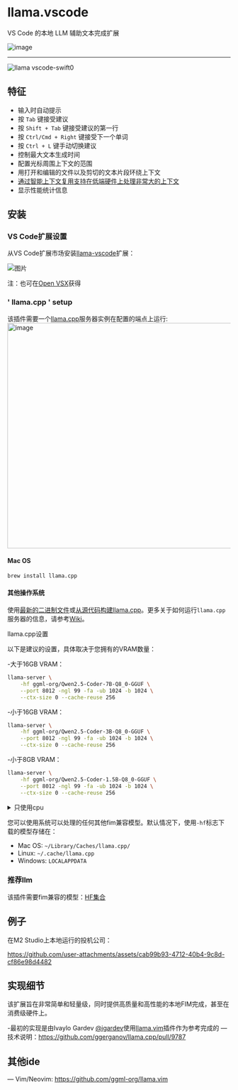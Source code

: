 # llama.vscode

VS Code 的本地 LLM 辅助文本完成扩展

![image](https://github.com/user-attachments/assets/857acc41-0b6c-4899-8f92-3020208a21eb)

---

![llama vscode-swift0](https://github.com/user-attachments/assets/b19499d9-f50d-49d4-9dff-ff3e8ba23757)

## 特征

- 输入时自动提示
- 按 `Tab` 键接受建议
- 按 `Shift + Tab` 键接受建议的第一行
- 按 `Ctrl/Cmd + Right` 键接受下一个单词
- 按 `Ctrl + L` 键手动切换建议
- 控制最大文本生成时间
- 配置光标周围上下文的范围
- 用打开和编辑的文件以及剪切的文本片段环绕上下文
- [通过智能上下文复用支持在低端硬件上处理非常大的上下文](https://github.com/ggerganov/llama.cpp/pull/9787)
- 显示性能统计信息

## 安装

### VS Code扩展设置

从VS Code扩展市场安装[llama-vscode](https://marketplace.visualstudio.com/items?itemName=ggml-org.llama-vscode)扩展：

![图片](https://github.com/user-attachments/assets/a5998b49-49-c5-4623-b3a8-7100-b72af27e)

注：也可在[Open VSX](https://open-vsx.org/extension/ggml-org/llama-vscode)获得

### ' llama.cpp ' setup

该插件需要一个[llama.cpp](https://github.com/ggerganov/llama.cpp)服务器实例在配置的端点上运行:
<img width="508" alt="image" src="https://github.com/user-attachments/assets/1cc40392-a92c-46df-8a4d-aa762c692ad7" />

#### Mac OS

```bash
brew install llama.cpp
```

#### 其他操作系统

使用[最新的二进制文件](https://github.com/ggerganov/llama.cpp/releases)或[从源代码构建llama.cpp](https://github.com/ggerganov/llama.cpp/blob/master/docs/build.md)。更多关于如何运行`llama.cpp`服务器的信息，请参考[Wiki](https://github.com/ggml-org/llama.vscode/wiki)。

llama.cpp设置

以下是建议的设置，具体取决于您拥有的VRAM数量：

-大于16GB VRAM：

  ```bash
  llama-server \
      -hf ggml-org/Qwen2.5-Coder-7B-Q8_0-GGUF \
      --port 8012 -ngl 99 -fa -ub 1024 -b 1024 \
      --ctx-size 0 --cache-reuse 256
  ```

-小于16GB VRAM：

  ```bash
  llama-server \
      -hf ggml-org/Qwen2.5-Coder-3B-Q8_0-GGUF \
      --port 8012 -ngl 99 -fa -ub 1024 -b 1024 \
      --ctx-size 0 --cache-reuse 256
  ```

-小于8GB VRAM：

  ```bash
  llama-server \
      -hf ggml-org/Qwen2.5-Coder-1.5B-Q8_0-GGUF \
      --port 8012 -ngl 99 -fa -ub 1024 -b 1024 \
      --ctx-size 0 --cache-reuse 256
  ```

<details>
  <summary>只使用cpu</summary>

这些都是只支持cpu的硬件的`llama-server`设置。请注意，质量将明显降低：

```bash
llama-server \
    -hf ggml-org/Qwen2.5-Coder-1.5B-Q8_0-GGUF \
    --port 8012 -ub 512 -b 512 --ctx-size 0 --cache-reuse 256
```

```bash
llama-server \
    -hf ggml-org/Qwen2.5-Coder-0.5B-Q8_0-GGUF \
    --port 8012 -ub 1024 -b 1024 --ctx-size 0 --cache-reuse 256
```
</details>

您可以使用系统可以处理的任何其他fim兼容模型。默认情况下，使用`-hf`标志下载的模型存储在：

- Mac OS: `~/Library/Caches/llama.cpp/`
- Linux: `~/.cache/llama.cpp`
- Windows: `LOCALAPPDATA`

### 推荐llm

该插件需要fim兼容的模型：[HF集合](https://huggingface.co/collections/ggml-org/llamavim-6720fece33898ac10544ecf9)

## 例子

在M2 Studio上本地运行的投机公司：

https://github.com/user-attachments/assets/cab99b93-4712-40b4-9c8d-cf86e98d4482

## 实现细节

该扩展旨在非常简单和轻量级，同时提供高质量和高性能的本地FIM完成，甚至在消费级硬件上。

-最初的实现是由Ivaylo Gardev [@igardev](https://github.com/igardev)使用[llama.vim](https://github.com/ggml-org/llama.vim)插件作为参考完成的
—技术说明：https://github.com/ggerganov/llama.cpp/pull/9787

## 其他ide

— Vim/Neovim: https://github.com/ggml-org/llama.vim
